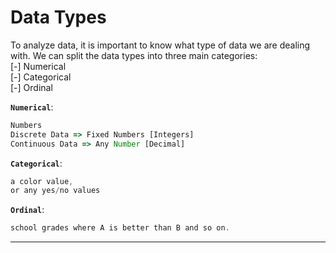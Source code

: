 # Data Types
To analyze data, it is important to know what type of data we are dealing with.
We can split the data types into three main categories:
<br/> [-] Numerical <br/>
[-] Categorical <br/>
[-] Ordinal <br/>



**`Numerical`**:
```typescript
Numbers
Discrete Data => Fixed Numbers [Integers]
Continuous Data => Any Number [Decimal]
```

**`Categorical`**:
```typescript
a color value,
or any yes/no values
```

**`Ordinal`**:
```typescript
school grades where A is better than B and so on.
```

---